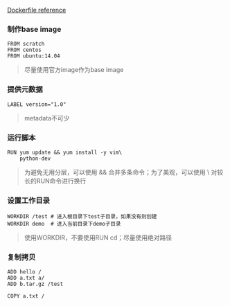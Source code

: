 [Dockerfile reference](https://docs.docker.com/engine/reference/builder/)

### 制作base image
```
FROM scratch
FROM centos
FROM ubuntu:14.04
```
> 尽量使用官方image作为base image

### 提供元数据
```
LABEL version="1.0"
```
> metadata不可少

### 运行脚本
```
RUN yum update && yum install -y vim\
    python-dev
```
> 为避免无用分层，可以使用 && 合并多条命令；为了美观，可以使用 \ 对较长的RUN命令进行换行

### 设置工作目录
```
WORKDIR /test # 进入根目录下test子目录，如果没有则创建
WORKDIR demo  # 进入当前目录下demo子目录
```
> 使用WORKDIR，不要使用RUN cd；尽量使用绝对路径

### 复制拷贝
```
ADD hello /
ADD a.txt a/
ADD b.tar.gz /test

COPY a.txt /
```
